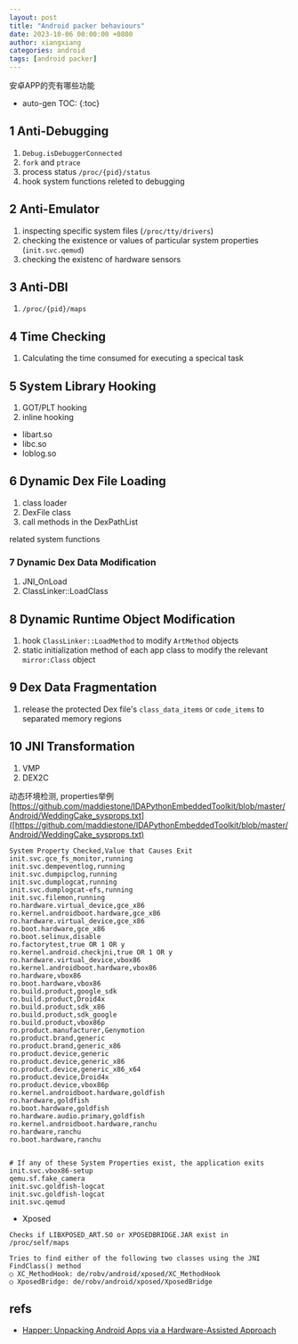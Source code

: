 ```yaml
---
layout: post
title: "Android packer behaviours"
date: 2023-10-06 00:00:00 +0800
author: xiangxiang
categories: android
tags: [android packer]
---
```

安卓APP的壳有哪些功能

* auto-gen TOC:
{:toc}
## 1 Anti-Debugging
1. `Debug.isDebuggerConnected`
2. `fork` and `ptrace`
3. process status `/proc/{pid}/status`
4. hook system functions releted to debugging


## 2 Anti-Emulator
1. inspecting specific system files (`/proc/tty/drivers`)
2. checking the existence or values of particular system properties (`init.svc.qemud`)
3. checking the existenc of hardware sensors

## 3 Anti-DBI
1. `/proc/{pid}/maps`

## 4 Time Checking
1. Calculating the time consumed for executing a specical task


## 5 System Library Hooking
1. GOT/PLT hooking
2. inline hooking
   
- libart.so
- libc.so
- loblog.so


## 6 Dynamic Dex File Loading
1. class loader
2. DexFile class
3. call methods in the DexPathList

related system functions

### 7 Dynamic Dex Data Modification
1. JNI_OnLoad
2. ClassLinker::LoadClass


## 8 Dynamic Runtime Object Modification
1. hook `ClassLinker::LoadMethod` to modify `ArtMethod` objects
2. static initialization method of each app class to modify the relevant `mirror:Class` object


## 9 Dex Data Fragmentation
1. release the protected Dex file's `class_data_items` or `code_items` to separated memory regions


## 10 JNI Transformation
1. VMP
2. DEX2C


动态环境检测, properties举例
[https://github.com/maddiestone/IDAPythonEmbeddedToolkit/blob/master/Android/WeddingCake_sysprops.txt]([https://github.com/maddiestone/IDAPythonEmbeddedToolkit/blob/master/Android/WeddingCake_sysprops.txt)

```
System Property Checked,Value that Causes Exit
init.svc.gce_fs_monitor,running
init.svc.dempeventlog,running
init.svc.dumpipclog,running
init.svc.dumplogcat,running
init.svc.dumplogcat-efs,running
init.svc.filemon,running
ro.hardware.virtual_device,gce_x86
ro.kernel.androidboot.hardware,gce_x86
ro.hardware.virtual_device,gce_x86
ro.boot.hardware,gce_x86
ro.boot.selinux,disable
ro.factorytest,true OR 1 OR y
ro.kernel.android.checkjni,true OR 1 OR y
ro.hardware.virtual_device,vbox86
ro.kernel.androidboot.hardware,vbox86
ro.hardware,vbox86
ro.boot.hardware,vbox86
ro.build.product,google_sdk
ro.build.product,Droid4x
ro.build.product,sdk_x86
ro.build.product,sdk_google
ro.build.product,vbox86p
ro.product.manufacturer,Genymotion
ro.product.brand,generic
ro.product.brand,generic_x86
ro.product.device,generic
ro.product.device,generic_x86
ro.product.device,generic_x86_x64
ro.product.device,Droid4x
ro.product.device,vbox86p
ro.kernel.androidboot.hardware,goldfish
ro.hardware,goldfish
ro.boot.hardware,goldfish
ro.hardware.audio.primary,goldfish
ro.kernel.androidboot.hardware,ranchu
ro.hardware,ranchu
ro.boot.hardware,ranchu


# If any of these System Properties exist, the application exits
init.svc.vbox86-setup
qemu.sf.fake_camera
init.svc.goldfish-logcat
init.svc.goldfish-logcat
init.svc.qemud
```

- Xposed 

```
Checks if LIBXPOSED_ART.SO or XPOSEDBRIDGE.JAR exist in
/proc/self/maps

Tries to find either of the following two classes using the JNI
FindClass() method
○ XC_MethodHook: de/robv/android/xposed/XC_MethodHook
○ XposedBridge: de/robv/android/xposed/XposedBridge
```

## refs
- [Happer: Unpacking Android Apps via a Hardware-Assisted Approach](https://yajin.org/papers/sp21_happer.pdf)